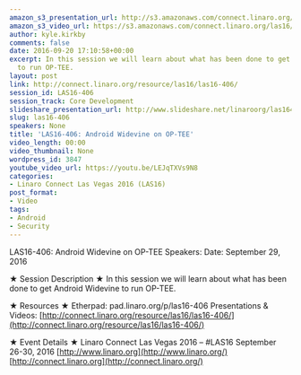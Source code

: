```yaml
---
amazon_s3_presentation_url: http://s3.amazonaws.com/connect.linaro.org/las16/Presentations/Thursday/LAS16-406%20-%20Android%20Widevine%20on%20OP-TEE.pdf
amazon_s3_video_url: https://s3.amazonaws.com/connect.linaro.org/las16/Videos/Thursday/LAS16-406%20Android%20Widevine%20on%20OP-TEE.mp4
author: kyle.kirkby
comments: false
date: 2016-09-20 17:10:58+00:00
excerpt: In this session we will learn about what has been done to get Android Widevine
  to run OP-TEE.
layout: post
link: http://connect.linaro.org/resource/las16/las16-406/
session_id: LAS16-406
session_track: Core Development
slideshare_presentation_url: http://www.slideshare.net/linaroorg/las16406-android-widevine-on-optee
slug: las16-406
speakers: None
title: 'LAS16-406: Android Widevine on OP-TEE'
video_length: 00:00
video_thumbnail: None
wordpress_id: 3847
youtube_video_url: https://youtu.be/LEJqTXVs9N8
categories:
- Linaro Connect Las Vegas 2016 (LAS16)
post_format:
- Video
tags:
- Android
- Security
---
```


LAS16-406: Android Widevine on OP-TEE
Speakers:
Date: September 29, 2016

★ Session Description ★
In this session we will learn about what has been done to get Android Widevine to run OP-TEE.

★ Resources ★
Etherpad: pad.linaro.org/p/las16-406
Presentations & Videos: [http://connect.linaro.org/resource/las16/las16-406/](http://connect.linaro.org/resource/las16/las16-406/)

★ Event Details ★
Linaro Connect Las Vegas 2016 – #LAS16
September 26-30, 2016
[http://www.linaro.org](http://www.linaro.org/)
[http://connect.linaro.org](http://connect.linaro.org/)

